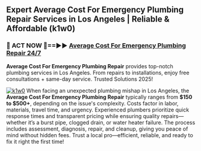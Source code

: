 ## Expert Average Cost For Emergency Plumbing Repair Services in Los Angeles | Reliable & Affordable (k1w0)  

<h3>🚿 ACT NOW 🌟==►► <a href="https://tinyurl.com/2ne6vx2x" rel="nofollow">Average Cost For Emergency Plumbing Repair 24/7</a></h3>

**Average Cost For Emergency Plumbing Repair** provides top-notch plumbing services in Los Angeles. From repairs to installations, enjoy free consultations + same-day service. Trusted Solutions 2025!

[![k1w0](https://i.imgur.com/4PFF4AK.jpeg)](https://tinyurl.com/2ne6vx2x)
When facing an unexpected plumbing mishap in Los Angeles, the **Average Cost For Emergency Plumbing Repair** typically ranges from **$150 to $500+**, depending on the issue's complexity. Costs factor in labor, materials, travel time, and urgency. Experienced plumbers prioritize quick response times and transparent pricing while ensuring quality repairs—whether it’s a burst pipe, clogged drain, or water heater failure. The process includes assessment, diagnosis, repair, and cleanup, giving you peace of mind without hidden fees. Trust a local pro—efficient, reliable, and ready to fix it right the first time!